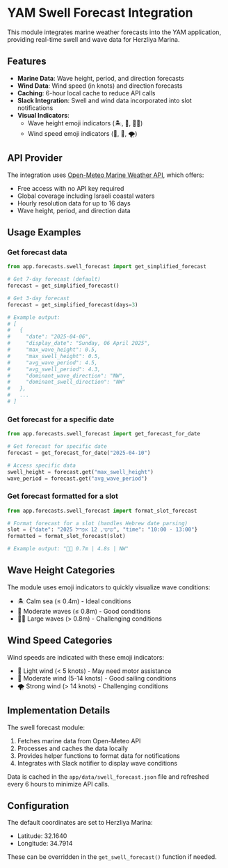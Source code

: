 # YAM Swell Forecast Integration

This module integrates marine weather forecasts into the YAM application, providing real-time swell and wave data for Herzliya Marina.

## Features

- **Marine Data**: Wave height, period, and direction forecasts
- **Wind Data**: Wind speed (in knots) and direction forecasts
- **Caching**: 6-hour local cache to reduce API calls
- **Slack Integration**: Swell and wind data incorporated into slot notifications
- **Visual Indicators**: 
  - Wave height emoji indicators (🏝️, 🌊, 🌊🌊)
  - Wind speed emoji indicators (🍃, 💨, 🌪️)

## API Provider

The integration uses [Open-Meteo Marine Weather API](https://open-meteo.com/en/docs/marine-weather-api), which offers:

- Free access with no API key required
- Global coverage including Israeli coastal waters
- Hourly resolution data for up to 16 days
- Wave height, period, and direction data

## Usage Examples

### Get forecast data

```python
from app.forecasts.swell_forecast import get_simplified_forecast

# Get 7-day forecast (default)
forecast = get_simplified_forecast()

# Get 3-day forecast
forecast = get_simplified_forecast(days=3)

# Example output:
# [
#   {
#     "date": "2025-04-06",
#     "display_date": "Sunday, 06 April 2025",
#     "max_wave_height": 0.5,
#     "max_swell_height": 0.5,
#     "avg_wave_period": 4.5,
#     "avg_swell_period": 4.3,
#     "dominant_wave_direction": "NW",
#     "dominant_swell_direction": "NW"
#   },
#   ...
# ]
```

### Get forecast for a specific date

```python
from app.forecasts.swell_forecast import get_forecast_for_date

# Get forecast for specific date
forecast = get_forecast_for_date("2025-04-10")

# Access specific data
swell_height = forecast.get("max_swell_height")
wave_period = forecast.get("avg_wave_period")
```

### Get forecast formatted for a slot

```python
from app.forecasts.swell_forecast import format_slot_forecast

# Format forecast for a slot (handles Hebrew date parsing)
slot = {"date": "שישי, 12 אפריל 2025", "time": "10:00 - 13:00"}
formatted = format_slot_forecast(slot)

# Example output: "🌊🌊 0.7m | 4.8s | NW"
```

## Wave Height Categories

The module uses emoji indicators to quickly visualize wave conditions:

- 🏝️ Calm sea (≤ 0.4m) - Ideal conditions
- 🌊 Moderate waves (≤ 0.8m) - Good conditions
- 🌊🌊 Large waves (> 0.8m) - Challenging conditions

## Wind Speed Categories

Wind speeds are indicated with these emoji indicators:

- 🍃 Light wind (< 5 knots) - May need motor assistance
- 💨 Moderate wind (5-14 knots) - Good sailing conditions
- 🌪️ Strong wind (> 14 knots) - Challenging conditions

## Implementation Details

The swell forecast module:

1. Fetches marine data from Open-Meteo API
2. Processes and caches the data locally
3. Provides helper functions to format data for notifications
4. Integrates with Slack notifier to display wave conditions

Data is cached in the `app/data/swell_forecast.json` file and refreshed every 6 hours to minimize API calls.

## Configuration

The default coordinates are set to Herzliya Marina:
- Latitude: 32.1640
- Longitude: 34.7914

These can be overridden in the `get_swell_forecast()` function if needed.
